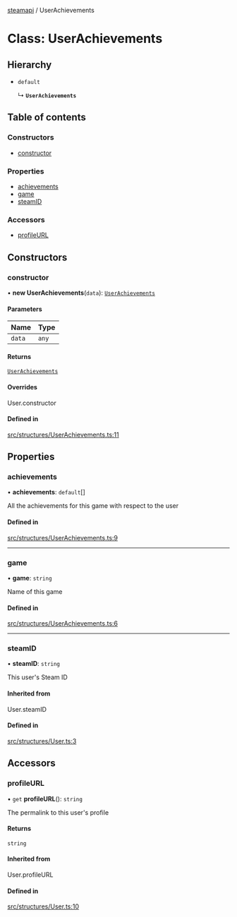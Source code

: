 [steamapi](../README.md) / UserAchievements

# Class: UserAchievements

## Hierarchy

- `default`

  ↳ **`UserAchievements`**

## Table of contents

### Constructors

- [constructor](UserAchievements.md#constructor)

### Properties

- [achievements](UserAchievements.md#achievements)
- [game](UserAchievements.md#game)
- [steamID](UserAchievements.md#steamid)

### Accessors

- [profileURL](UserAchievements.md#profileurl)

## Constructors

### constructor

• **new UserAchievements**(`data`): [`UserAchievements`](UserAchievements.md)

#### Parameters

| Name | Type |
| :------ | :------ |
| `data` | `any` |

#### Returns

[`UserAchievements`](UserAchievements.md)

#### Overrides

User.constructor

#### Defined in

[src/structures/UserAchievements.ts:11](https://github.com/xDimGG/node-steamapi/blob/e50b622/src/structures/UserAchievements.ts#L11)

## Properties

### achievements

• **achievements**: `default`[]

All the achievements for this game with respect to the user

#### Defined in

[src/structures/UserAchievements.ts:9](https://github.com/xDimGG/node-steamapi/blob/e50b622/src/structures/UserAchievements.ts#L9)

___

### game

• **game**: `string`

Name of this game

#### Defined in

[src/structures/UserAchievements.ts:6](https://github.com/xDimGG/node-steamapi/blob/e50b622/src/structures/UserAchievements.ts#L6)

___

### steamID

• **steamID**: `string`

This user's Steam ID

#### Inherited from

User.steamID

#### Defined in

[src/structures/User.ts:3](https://github.com/xDimGG/node-steamapi/blob/e50b622/src/structures/User.ts#L3)

## Accessors

### profileURL

• `get` **profileURL**(): `string`

The permalink to this user's profile

#### Returns

`string`

#### Inherited from

User.profileURL

#### Defined in

[src/structures/User.ts:10](https://github.com/xDimGG/node-steamapi/blob/e50b622/src/structures/User.ts#L10)
